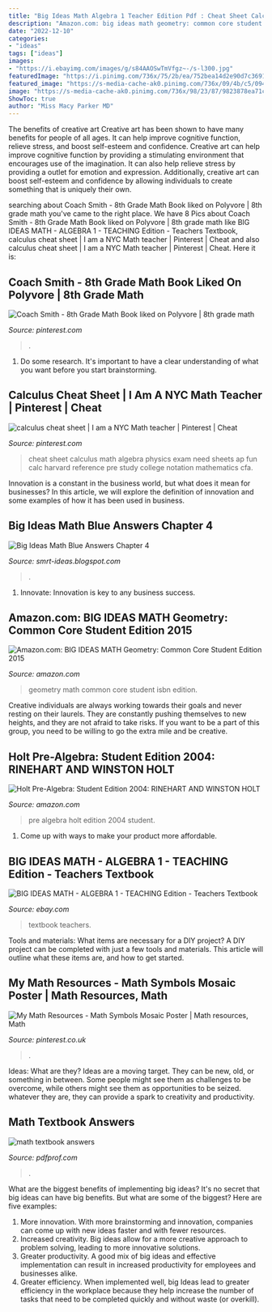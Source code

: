 ```yaml
---
title: "Big Ideas Math Algebra 1 Teacher Edition Pdf : Cheat Sheet Calculus Math Algebra Physics Exam Need Sheets Ap Fun Calc Harvard Reference Pre Study College Notation Mathematics Cfa"
description: "Amazon.com: big ideas math geometry: common core student edition 2015"
date: "2022-12-10"
categories:
- "ideas"
tags: ["ideas"]
images:
- "https://i.ebayimg.com/images/g/s84AAOSwTmVfgz~-/s-l300.jpg"
featuredImage: "https://i.pinimg.com/736x/75/2b/ea/752bea14d2e90d7c36911e690290763c.jpg"
featured_image: "https://s-media-cache-ak0.pinimg.com/736x/09/4b/c5/094bc59b7cfc84dc610425014b946858.jpg"
image: "https://s-media-cache-ak0.pinimg.com/736x/98/23/87/9823878ea71c00d4e2c56ed70346bc42.jpg"
ShowToc: true
author: "Miss Macy Parker MD"
---
```



The benefits of creative art
Creative art has been shown to have many benefits for people of all ages. It can help improve cognitive function, relieve stress, and boost self-esteem and confidence.
Creative art can help improve cognitive function by providing a stimulating environment that encourages use of the imagination. It can also help relieve stress by providing a outlet for emotion and expression. Additionally, creative art can boost self-esteem and confidence by allowing individuals to create something that is uniquely their own.

	

		
searching about Coach Smith - 8th Grade Math Book liked on Polyvore | 8th grade math you've came to the right place. We have 8 Pics about Coach Smith - 8th Grade Math Book liked on Polyvore | 8th grade math like BIG IDEAS MATH - ALGEBRA 1 - TEACHING Edition - Teachers Textbook, calculus cheat sheet | I am a NYC Math teacher | Pinterest | Cheat and also calculus cheat sheet | I am a NYC Math teacher | Pinterest | Cheat. Here it is:
		
    
## Coach Smith - 8th Grade Math Book Liked On Polyvore | 8th Grade Math

<img loading=lazy src="https://s-media-cache-ak0.pinimg.com/736x/98/23/87/9823878ea71c00d4e2c56ed70346bc42.jpg" onerror="this.onerror=null;this.src='https://tse3.mm.bing.net/th?id=OIP.NfJcLBEKZjFiVb9O7NRBFQD6D6&amp;pid=15.1';" alt="Coach Smith - 8th Grade Math Book liked on Polyvore | 8th grade math">

_Source: pinterest.com_

>. 

	

1. Do some research. It's important to have a clear understanding of what you want before you start brainstorming.

    
## Calculus Cheat Sheet | I Am A NYC Math Teacher | Pinterest | Cheat

<img loading=lazy src="https://s-media-cache-ak0.pinimg.com/736x/09/4b/c5/094bc59b7cfc84dc610425014b946858.jpg" onerror="this.onerror=null;this.src='https://tse2.mm.bing.net/th?id=OIP.Yr0uTeheQ_K4-lGui8UpFwHaJm&amp;pid=15.1';" alt="calculus cheat sheet | I am a NYC Math teacher | Pinterest | Cheat">

_Source: pinterest.com_

>cheat sheet calculus math algebra physics exam need sheets ap fun calc harvard reference pre study college notation mathematics cfa. 

	

Innovation is a constant in the business world, but what does it mean for businesses? In this article, we will explore the definition of innovation and some examples of how it has been used in business.

    
## Big Ideas Math Blue Answers Chapter 4

<img loading=lazy src="https://image.slidesharecdn.com/2-141112095247-conversion-gate01/95/22-2-638.jpg?cb=1415786002" onerror="this.onerror=null;this.src='https://tse4.mm.bing.net/th?id=OIP.HdCLlPxlcOiK2lAmtFAWrAHaJl&amp;pid=15.1';" alt="Big Ideas Math Blue Answers Chapter 4">

_Source: smrt-ideas.blogspot.com_

>. 

	

1. Innovate: Innovation is key to any business success.

    
## Amazon.com: BIG IDEAS MATH Geometry: Common Core Student Edition 2015

<img loading=lazy src="https://images-na.ssl-images-amazon.com/images/I/31tC-xJliOL._BO1,204,203,200_.jpg" onerror="this.onerror=null;this.src='https://tse1.mm.bing.net/th?id=OIP.0gjtyCVY6LG3z3zpA3yiigAAAA&amp;pid=15.1';" alt="Amazon.com: BIG IDEAS MATH Geometry: Common Core Student Edition 2015">

_Source: amazon.com_

>geometry math common core student isbn edition. 

	

Creative individuals are always working towards their goals and never resting on their laurels. They are constantly pushing themselves to new heights, and they are not afraid to take risks. If you want to be a part of this group, you need to be willing to go the extra mile and be creative.

    
## Holt Pre-Algebra: Student Edition 2004: RINEHART AND WINSTON HOLT

<img loading=lazy src="http://ecx.images-amazon.com/images/I/51Zv4lHirxL._SX258_BO1,204,203,200_.jpg" onerror="this.onerror=null;this.src='https://tse4.mm.bing.net/th?id=OIP.vtVKhxyK8erFDc6AOyuagQAAAA&amp;pid=15.1';" alt="Holt Pre-Algebra: Student Edition 2004: RINEHART AND WINSTON HOLT">

_Source: amazon.com_

>pre algebra holt edition 2004 student. 

	

1. Come up with ways to make your product more affordable.

    
## BIG IDEAS MATH - ALGEBRA 1 - TEACHING Edition - Teachers Textbook

<img loading=lazy src="https://i.ebayimg.com/images/g/s84AAOSwTmVfgz~-/s-l300.jpg" onerror="this.onerror=null;this.src='https://tse4.mm.bing.net/th?id=OIP.9pXw2-RKuYc7tP6Nt-HrjwAAAA&amp;pid=15.1';" alt="BIG IDEAS MATH - ALGEBRA 1 - TEACHING Edition - Teachers Textbook">

_Source: ebay.com_

>textbook teachers. 

	

Tools and materials: What items are necessary for a DIY project?
A DIY project can be completed with just a few tools and materials. This article will outline what these items are, and how to get started.

    
## My Math Resources - Math Symbols Mosaic Poster | Math Resources, Math

<img loading=lazy src="https://i.pinimg.com/736x/75/2b/ea/752bea14d2e90d7c36911e690290763c.jpg" onerror="this.onerror=null;this.src='https://tse4.mm.bing.net/th?id=OIP.ve-sw1ASFP9VN_b2C55JTAHaHa&amp;pid=15.1';" alt="My Math Resources - Math Symbols Mosaic Poster | Math resources, Math">

_Source: pinterest.co.uk_

>. 

	

Ideas: What are they?
Ideas are a moving target. They can be new, old, or something in between. Some people might see them as challenges to be overcome, while others might see them as opportunities to be seized. whatever they are, they can provide a spark to creativity and productivity.

    
## Math Textbook Answers

<img loading=lazy src="https://g.christianbook.com/g/slideshow/1/145733/main/145733_4_exc.jpg" onerror="this.onerror=null;this.src='https://tse2.mm.bing.net/th?id=OIP.7giBsFCy8zeufii51KPZeQHaKV&amp;pid=15.1';" alt="math textbook answers">

_Source: pdfprof.com_

>. 

	

What are the biggest benefits of implementing big ideas?
It's no secret that big ideas can have big benefits. But what are some of the biggest? Here are five examples: 
1. More innovation. With more brainstorming and innovation, companies can come up with new ideas faster and with fewer resources. 
2. Increased creativity. Big ideas allow for a more creative approach to problem solving, leading to more innovative solutions. 
3. Greater productivity. A good mix of big ideas and effective implementation can result in increased productivity for employees and businesses alike. 
4. Greater efficiency. When implemented well, big Ideas lead to greater efficiency in the workplace because they help increase the number of tasks that need to be completed quickly and without waste (or overkill).

